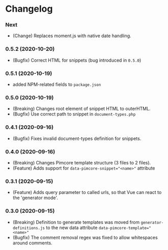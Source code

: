 # Changelog

### Next
* (Change) Replaces moment.js with native date handling.

### 0.5.2 (2020-10-20)
* (Bugfix) Correct HTML for snippets (bug introduced in `0.5.0`)

### 0.5.1 (2020-10-19)
* added NPM-related fields to `package.json`

### 0.5.0 (2020-10-19)
* (Breaking) Changes root element of snippet HTML to outerHTML.
* (Bugfix) Use correct path to snippet in `document-types.php`

### 0.4.1 (2020-09-16)
* (Bugfix) Fixes invalid document-types definition for snippets.

### 0.4.0 (2020-09-16)
* (Breaking) Changes Pimcore template structure (3 files to 2 files).
* (Feature) Adds support for `data-pimcore-snippet="<name>"` attribute

### 0.3.1 (2020-09-15)
* (Feature) Adds query parameter to called urls, so that Vue can react to the 'generator mode'.

### 0.3.0 (2020-09-15)
* (Breaking) Definition to generate templates was moved from `generator-definitions.js` to the new data attribute `data-pimcore-template="<name>"`
* (Bugfix) The comment removal regex was fixed to allow whitespaces around comments.
